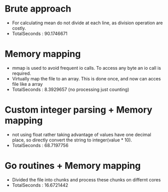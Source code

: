 # Brute approach 

* For calculating mean do not divide at each line, as division operation are costly.
* TotalSeconds      : 90.1746671


<!-- 
- htop
- time go run main.go
    in real time the time taken to run including overhead of wsl(thats slow due to additional layer of virulisation) 
    // real    22m2.393s
    // user    2m34.303s
    // sys     0m35.381s
-  Measure-Command { go run main.go }

-->

# Memory mapping  

* mmap is used to avoid frequent io calls. To access any byte an io call is required.
* Virtually map the file to an array. This is done once, and now can acces file like a array
* TotalSeconds      : 8.3929657  (no processing just counting)
    
<!-- 
// real    19m22.253s
// user    0m8.208s
// sys     0m28.267s     -->

# Custom integer parsing + Memory mapping

* not using float rather taking advantage of values have one decimal place, so directly convert the string to integer(value * 10).   
* TotalSeconds      : 68.7197756


# Go routines + Memory mapping 

* Divided the file into chunks and process these chunks on differnt cores
* TotalSeconds      : 16.6721442
